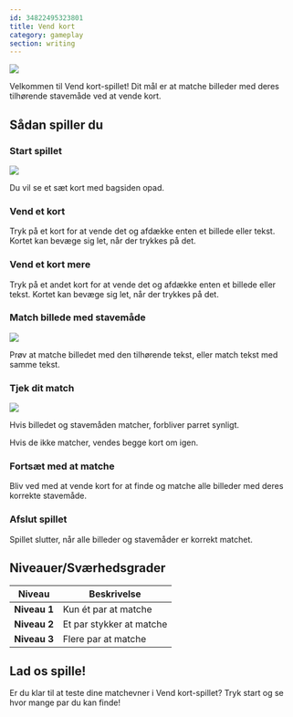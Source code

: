 ```yaml
---
id: 34822495323801
title: Vend kort
category: gameplay
section: writing
---
```

![](https://help.studycat.com/hc/article_attachments/34968069193497)

Velkommen til Vend kort-spillet! Dit mål er at matche billeder med deres tilhørende stavemåde ved at vende kort.

## Sådan spiller du

### Start spillet

![](https://help.studycat.com/hc/article_attachments/34822508065177)

Du vil se et sæt kort med bagsiden opad.

### Vend et kort

Tryk på et kort for at vende det og afdække enten et billede eller tekst. Kortet kan bevæge sig let, når der trykkes på det.

### Vend et kort mere

Tryk på et andet kort for at vende det og afdække enten et billede eller tekst. Kortet kan bevæge sig let, når der trykkes på det.

### Match billede med stavemåde

![](https://help.studycat.com/hc/article_attachments/34822508072729)

Prøv at matche billedet med den tilhørende tekst, eller match tekst med samme tekst.

### Tjek dit match

![](https://help.studycat.com/hc/article_attachments/34968069197081)

Hvis billedet og stavemåden matcher, forbliver parret synligt.

Hvis de ikke matcher, vendes begge kort om igen.

### Fortsæt med at matche

Bliv ved med at vende kort for at finde og matche alle billeder med deres korrekte stavemåde.

### Afslut spillet

Spillet slutter, når alle billeder og stavemåder er korrekt matchet.

## Niveauer/Sværhedsgrader

| Niveau | Beskrivelse |
| --- | --- |
| **Niveau&nbsp;1** | Kun ét par at matche |
| **Niveau&nbsp;2** | Et par stykker at matche |
| **Niveau&nbsp;3** | Flere par at matche |

## Lad os spille!

Er du klar til at teste dine matchevner i Vend kort-spillet? Tryk start og se hvor mange par du kan finde!


